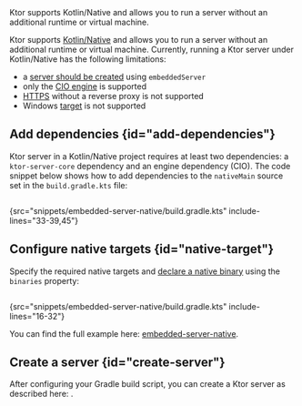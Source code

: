 [//]: # (title: Native server)

<tldr>
<var name="example_name" value="embedded-server-native"/>
<include from="lib.topic" element-id="download_example"/>
</tldr>

<link-summary>
Ktor supports Kotlin/Native and allows you to run a server without an additional runtime or virtual machine.
</link-summary>

Ktor supports [Kotlin/Native](https://kotlinlang.org/docs/native-overview.html) and allows you to run a server without an additional runtime or virtual machine. Currently, running a Ktor server under Kotlin/Native has the following limitations:
* a [server should be created](create_server.topic) using `embeddedServer`
* only the [CIO engine](Engines.md) is supported
* [HTTPS](ssl.md) without a reverse proxy is not supported
* Windows [target](supported-platforms.md) is not supported

<include from="http-client_engines.md" element-id="newmm-note"/>




## Add dependencies {id="add-dependencies"}

Ktor server in a Kotlin/Native project requires at least two dependencies: a `ktor-server-core` dependency and an engine dependency (CIO). The code snippet below shows how to add dependencies to the `nativeMain` source set in the `build.gradle.kts` file:

```kotlin
```
{src="snippets/embedded-server-native/build.gradle.kts" include-lines="33-39,45"}

## Configure native targets {id="native-target"}

Specify the required native targets and [declare a native binary](https://kotlinlang.org/docs/mpp-build-native-binaries.html) using the `binaries` property:

```kotlin
```
{src="snippets/embedded-server-native/build.gradle.kts" include-lines="16-32"}

You can find the full example here: [embedded-server-native](https://github.com/ktorio/ktor-documentation/tree/%ktor_version%/codeSnippets/snippets/embedded-server-native).

## Create a server {id="create-server"}

After configuring your Gradle build script, you can create a Ktor server as described here: [](create_server.topic).


